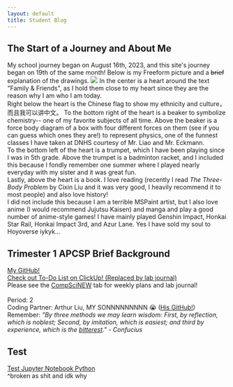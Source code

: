 ```yaml
---
layout: default
title: Student Blog
---
```



## The Start of a Journey and About Me
My school journey began on August 16th, 2023, and this site's journey began on 19th of the same month! Below is my Freeform picture and a <del>brief</del> explanation of the drawings.
<img src="https://media.discordapp.net/attachments/1143438030749847604/1143438090745167882/CSP_About_Me_Drawing.png?width=815&height=581">
In the center is a heart around the text "Family & Friends", as I hold them close to my heart since they are the reason why I am who I am today. <br>
Right below the heart is the Chinese flag to show my ethnicity and culture，而且我可以讲中文。 To the bottom right of the heart is a beaker to symbolize chemistry-- one of my favorite subjects of all time. Above the beaker is a force body diagram of a box with four different forces on them (see if you can guess which ones they are!) to represent physics, one of the funnest classes I have taken at DNHS courtesy of Mr. Liao and Mr. Eckmann. <br>
To the bottom left of the heart is a trumpet, which I have been playing since I was in 5th grade. Above the trumpet is a badminton racket, and I included this because I fondly remember one summer where I played nearly everyday with my sister and it was great fun. <br>
Lastly, above the heart is a book. I love reading (recently I read <i>The Three-Body Problem </i> by Cixin Liu and it was very good, I heavily recommend it to most people) and also love history! <br>
I did not include this because I am a terrible MSPaint artist, but I also love anime (I would recommend Jujutsu Kaisen) and manga and play a good number of anime-style games! I have mainly played Genshin Impact, Honkai Star Rail, Honkai Impact 3rd, and Azur Lane. Yes I have sold my soul to Hoyoverse iykyk...

## Trimester 1 APCSP Brief Background
<a href="https://github.com/JasonGao76" target="_blank">My GitHub!</a> <br>
<a href="https://app.clickup.com/9013053165/v/l/6-901300399350-1" target="_blank">Check out To-Do List on ClickUp! (Replaced by lab journal)</a> <br>
Please see the <a href="{{site.baseurl}}/compsciNEW">CompSciNEW</a> tab for weekly plans and lab journal! <br><br>
Period: 2 <br>
Coding Partner: Arthur Liu, MY SONNNNNNNNN 😭 (<a href="https://github.com/dino596" target="_blank">His GitHub!</a>) <br>
Remember: <i>"By three methods we may learn wisdom: First, by reflection, which is noblest; Second, by imitation, which is easiest; and third by experience, which is the <u>bitterest</u>." - Confucius </i>

## Test
<a href="/students/_notebooks/quiz.ipynb" target="_blank">Test Jupyter Notebook Python</a> <br/>
^broken as shit and idk why
